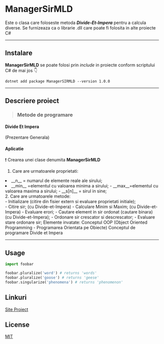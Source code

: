 # ManagerSirMLD

  Este o clasa care foloseste metoda ***Divide-Et-Impera*** pentru a calcula diverse. Se furnizeaza ca o librarie .dll care poate fi folosita in alte proiecte C#
  
  <hr>

## Instalare

__ManagerSirMLD__ se poate folosi prin *include* in proiecte conform scriptului C# de mai jos :point_down:
                           
  ```.NET CLI
  dotnet add package ManagerSIRMLD --version 1.0.0
   ```
-----------------------------------------------------------------------------------------------
## Descriere proiect
 
 > ### Metode de programare

  #### Divide Et Impera <br>

(Prezentare Generala)<br>
  #### Aplicatie

:exclamation: Crearea unei clase denumita __ManagerSirMLD__ <br>
  1. Care are urmatoarele proprietati: <br>

<li>    __n__ = numarul de elemente reale ale sirului; 
<li>    __min__ =elementul cu valoarea minima a sirului; 
 -      __max__=elementul cu valoarea maxima a sirului; 
 -      __s[n]__ = sirul in sine; 
  <br>
  2. Care are urmatoarele metode: <br>
  - Initializare (citire din fisier extern si evaluare proprietati initiale); <br>
  - Citire sir; (cu Divide-et-Impera)
  - Calculare Minim si Maxim; (cu Divide-et-Impera)
  -  Evaluare erori; 
  -  Cautare element in sir ordonat (cautare binara) (cu Divide-et-Impera);  
  -  Ordonare sir crescator si descrescator; 
  -  Evaluare stare ordonare sir; 
Elemente invatate:
   Conceptul OOP (Object Oriented Programming - Programarea Orientata pe Obiecte)
   Conceptul de programare Divide et Impera

<hr>

## Usage

```python
import foobar

foobar.pluralize('word') # returns 'words'
foobar.pluralize('goose') # returns 'geese'
foobar.singularize('phenomena') # returns 'phenomenon'
```

## Linkuri
[Site Proiect](http://veng.ro/managersirmld/)

## License
[MIT](https://choosealicense.com/licenses/mit/)
